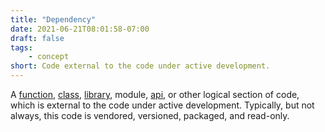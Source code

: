 ```yaml
---
title: "Dependency"
date: 2021-06-21T08:01:58-07:00
draft: false
tags:
    - concept
short: Code external to the code under active development.
---
```


A [function](/glossary/function), [class](/glossary/class), [library](/glossary/library), module, [api](/glossary/api), or other logical section of code, which is external to the code under active development. Typically, but not always, this code is vendored, versioned, packaged, and read-only.
